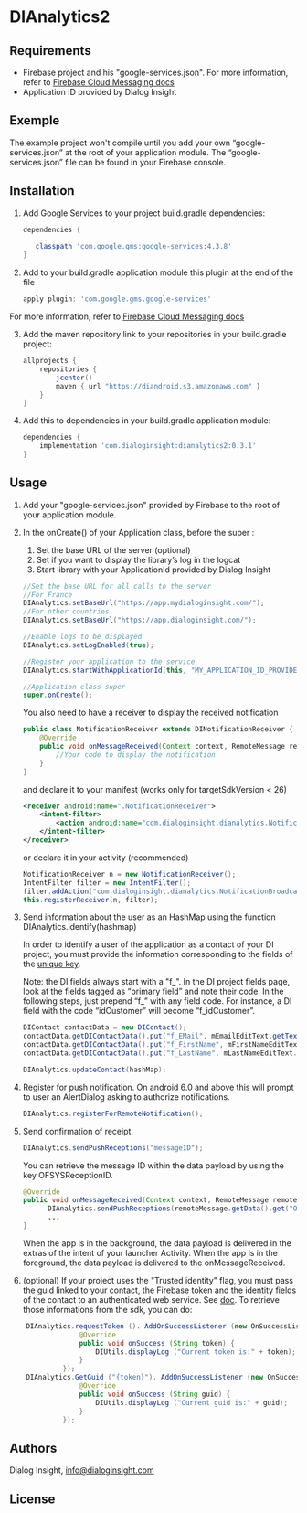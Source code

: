 # DIAnalytics2


## Requirements

- Firebase project and his "google-services.json". For more information, refer to [Firebase Cloud Messaging docs][1]
- Application ID provided by Dialog Insight

## Exemple

The example project won't compile until you add your own “google-services.json” at the root of your application module. The “google-services.json” file can be found in your Firebase console.

## Installation

1. Add Google Services to your project build.gradle dependencies:
     ```groovy
    dependencies {
        ...
        classpath 'com.google.gms:google-services:4.3.8'
    }
    ```
     
2. Add to your build.gradle application module this plugin at the end of the file
    ```groovy
    apply plugin: 'com.google.gms.google-services'
    ```
For more information, refer to [Firebase Cloud Messaging docs][1]

3. Add the maven repository link to your repositories in your build.gradle project: 
    ```groovy
    allprojects {
        repositories {
            jcenter()
            maven { url "https://diandroid.s3.amazonaws.com" }
        }
    }
    ```

4. Add this to dependencies in your build.gradle application module:
    ```groovy
    dependencies {
        implementation 'com.dialoginsight:dianalytics2:0.3.1'
    }
    ```

## Usage

1. Add your "google-services.json" provided by Firebase to the root of your application module.

2. In the onCreate() of your Application class, before the super : 
    1. Set the base URL of the server (optional)
    2. Set if you want to display the library’s log in the logcat
    3. Start library with your ApplicationId provided by Dialog Insight
    ```java
    //Set the base URL for all calls to the server
    //For France
    DIAnalytics.setBaseUrl("https://app.mydialoginsight.com/");
    //For other countries
    DIAnalytics.setBaseUrl("https://app.dialoginsight.com/");
    
    //Enable logs to be displayed
    DIAnalytics.setLogEnabled(true);
    
    //Register your application to the service
    DIAnalytics.startWithApplicationId(this, "MY_APPLICATION_ID_PROVIDED_BY_DIALOG_INSIGHT");
    
    //Application class super
    super.onCreate();
    ```
    You also need to have a receiver to display the received notification
    ```java
    public class NotificationReceiver extends DINotificationReceiver {
        @Override
        public void onMessageReceived(Context context, RemoteMessage remoteMessage) {
            //Your code to display the notification
        }
    }
    ```
    and declare it to your manifest (works only for targetSdkVersion < 26)
    ```xml
    <receiver android:name=".NotificationReceiver">
        <intent-filter>
            <action android:name="com.dialoginsight.dianalytics.NotificationBroadcast"/>
        </intent-filter>
    </receiver>
    ```
    or declare it in your activity (recommended)
    ```java
    NotificationReceiver n = new NotificationReceiver();
    IntentFilter filter = new IntentFilter();
    filter.addAction("com.dialoginsight.dianalytics.NotificationBroadcast");
    this.registerReceiver(n, filter);
    ```

3. Send information about the user as an HashMap using the function DIAnalytics.identify(hashmap)

     In order to identify a user of the application as a contact of your DI project, you must provide the information corresponding to        the fields of the [unique key][2].

     Note: 
     the DI fields always start with a "f_". In the DI project fields page, look at the fields tagged as “primary field” and note their      code. In the following steps, just prepend “f_” with any field code. For instance, a DI field with the code “idCustomer” will            become “f_idCustomer”.

     ```java
    DIContact contactData = new DIContact();
    contactData.getDIContactData().put("f_EMail", mEmailEditText.getText().toString());
    contactData.getDIContactData().put("f_FirstName", mFirstNameEditText.getText().toString());
    contactData.getDIContactData().put("f_LastName", mLastNameEditText.getText().toString());

    DIAnalytics.updateContact(hashMap);
    ```

4. Register for push notification. On android 6.0 and above this will prompt to user an AlertDialog asking to authorize notifications.
    ```java
    DIAnalytics.registerForRemoteNotification();
    ```
    
5. Send confirmation of receipt.
    ```java
    DIAnalytics.sendPushReceptions("messageID");
    ```
    
    You can retrieve the message ID within the data payload by using the key OFSYSReceptionID.
    ```java
    @Override
    public void onMessageReceived(Context context, RemoteMessage remoteMessage) {
          DIAnalytics.sendPushReceptions(remoteMessage.getData().get("OFSYSReceptionID"));
          ...
    }
    ```
    When the app is in the background, the data payload is delivered in the extras of the intent of your launcher Activity. When the app     is in the foreground, the data payload is delivered to the onMessageReceived.
    
6. (optional) If your project uses the "Trusted identity" flag, you must pass the guid linked to your contact, the Firebase token and the identity fields of the contact to an authenticated web service. See [doc](http://app.dialoginsight.com/webservices/#tab=client&section=services&application=OFC4&service=Mobile&method=Identity). To retrieve those informations from the sdk, you can do:

 ```java
     DIAnalytics.requestToken (). AddOnSuccessListener (new OnSuccessListener <String> () {
                  @Override
                  public void onSuccess (String token) {
                      DIUtils.displayLog ("Current token is:" + token);
                  }
              });
     DIAnalytics.GetGuid ("{token}"). AddOnSuccessListener (new OnSuccessListener <String> () {
                  @Override
                  public void onSuccess (String guid) {
                      DIUtils.displayLog ("Current guid is:" + guid);
                  }
              });
```
    
## Authors
Dialog Insight, info@dialoginsight.com

## License

[1]: https://firebase.google.com/docs/cloud-messaging/
[2]: https://support.dialoginsight.com/en/support/solutions/articles/1000249331-defining-project-fields
